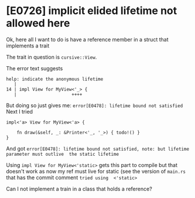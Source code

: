 # [E0726] implicit elided lifetime not allowed here 

Ok, here all I want to do is have a reference member in a struct that implements a trait

The trait in question is `cursive::View`.

The error text suggests
```
help: indicate the anonymous lifetime
   |
14 | impl View for MyView<'_> {
   |                     ++++

```

But doing so just gives me:
`error[E0478]: lifetime bound not satisfied`
Next I tried
```
impl<'a> View for MyView<'a> {

    fn draw(&self, _: &Printer<'_, '_>) { todo!() }
}
```

And got `error[E0478]: lifetime bound not satisfied, note: but lifetime parameter must outlive 
the static lifetime`

Using `impl View for MyView<'static>` gets this part to compile but that doesn't work as now my 
ref must live for static (see the version of `main.rs` that has the commit comment `tried using 
<'static>`

Can I not implement a train in a class that holds a reference?
